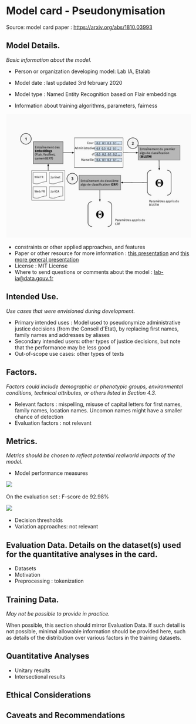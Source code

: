 # Model card - Pseudonymisation 

Source: model card paper :  https://arxiv.org/abs/1810.03993

## Model Details. 
*Basic information about the model.*

* Person or organization developing model: Lab IA, Etalab 
* Model date : last updated 3rd february 2020 
* Model type : Named Entity Recognition based on Flair embeddings 

* Information about training algorithms, parameters, fairness

![training](./images/training.png) 


* constraints or other applied approaches, and features
* Paper or other resource for more information : [this presentation](https://speakerdeck.com/etalabia/psuedo-ce-20201128) and [this more general presentation]( https://speakerdeck.com/etalabia/psuedo-ce-20201128-general)
* License : MIT License
* Where to send questions or comments about the model : lab-ia@data.gouv.fr

## Intended Use. 
*Use cases that were envisioned during development.*

* Primary intended uses : Model used to pseudonymize administrative justice decisions (from the Conseil d'Etat), by replacing first names, family names and addresses by aliases
* Secondary intended users: other types of justice decisions, but note that the performance may be less good 
* Out-of-scope use cases: other types of texts 


## Factors. 
*Factors could include demographic or phenotypic groups, environmental conditions, technical attributes, or others listed in Section 4.3.*

* Relevant factors : mispelling, misuse of capital letters for first names, family names, location names. Uncomon names might have a smaller chance of detection 
* Evaluation factors : not relevant

## Metrics. 
*Metrics should be chosen to reflect potential realworld impacts of the model.*

* Model performance measures

![](59a4d1fccd4ac7bc05dd18976d61a831.png)

On the evaluation set : F-score de 92.98%

![](b4c71908f4da22987ac65567b2f65276.png)


* Decision thresholds
* Variation approaches: not relevant

## Evaluation Data. Details on the dataset(s) used for the quantitative analyses in the card.

* Datasets
* Motivation
* Preprocessing : tokenization 


## Training Data. 

*May not be possible to provide in practice.*

When possible, this section should mirror Evaluation Data. If such detail is not possible, minimal allowable information should be provided here, such as details of the distribution over various factors in the training datasets.

## Quantitative Analyses

* Unitary results
* Intersectional results

## Ethical Considerations

## Caveats and Recommendations
